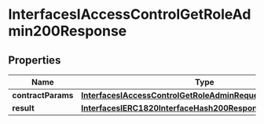 

# InterfacesIAccessControlGetRoleAdmin200Response


## Properties

| Name | Type | Description | Notes |
|------------ | ------------- | ------------- | -------------|
|**contractParams** | [**InterfacesIAccessControlGetRoleAdminRequestContractParams**](InterfacesIAccessControlGetRoleAdminRequestContractParams.md) |  |  |
|**result** | [**InterfacesIERC1820InterfaceHash200ResponseResult**](InterfacesIERC1820InterfaceHash200ResponseResult.md) |  |  |



